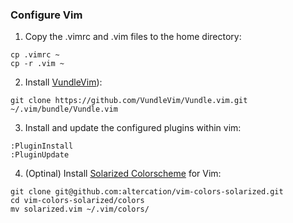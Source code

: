 ### Configure Vim ###
1. Copy the .vimrc and .vim files to the home directory:
```
cp .vimrc ~
cp -r .vim ~
```

2. Install [VundleVim](https://github.com/VundleVim/Vundle.vim#quick-start)):
```
git clone https://github.com/VundleVim/Vundle.vim.git ~/.vim/bundle/Vundle.vim
```

3. Install and update the configured plugins within vim:
```
:PluginInstall
:PluginUpdate
```

4. (Optinal) Install [Solarized Colorscheme](https://github.com/altercation/vim-colors-solarized) for Vim:
```
git clone git@github.com:altercation/vim-colors-solarized.git
cd vim-colors-solarized/colors
mv solarized.vim ~/.vim/colors/
```
